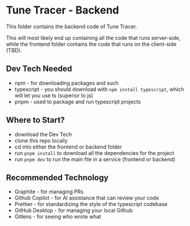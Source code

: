 # Tune Tracer - Backend

This folder contains the backend code of Tune Tracer.

This will most likely end up containing all the code that runs server-side, while the frontend folder contains the code that runs on the client-side (TBD).

## Dev Tech Needed
* npm - for downloading packages and such
* typescript - you should download with `npm install typescript`, which will let you use ts (superior to js)
* pnpm - used to package and run typescript projects

## Where to Start?
* download the Dev Tech
* clone this repo locally
* cd into either the frontend or backend folder
* run `pnpm install` to download all the dependencies for the project
* run `pnpm dev` to run the main file in a service (frontend or backend)

## Recommended Technology
* Graphite - for managing PRs
* Github Copilot - for AI assistance that can review your code
* Prettier - for standardizing the style of the typescript codebase
* GitHub Desktop - for managing your local Github
* Gitlens - for seeing who wrote what